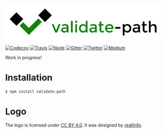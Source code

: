 <img src="https://raw.githubusercontent.com/ehmicky/design/master/validate-path/validate-path.svg?sanitize=true" width="500"/>

[![Codecov](https://img.shields.io/codecov/c/github/ehmicky/validate-path.svg?label=tested&logo=codecov)](https://codecov.io/gh/ehmicky/validate-path)
[![Travis](https://img.shields.io/badge/cross-platform-4cc61e.svg?logo=travis)](https://travis-ci.org/ehmicky/validate-path)
[![Node](https://img.shields.io/node/v/validate-path.svg?logo=node.js)](https://www.npmjs.com/package/validate-path)
[![Gitter](https://img.shields.io/gitter/room/ehmicky/validate-path.svg?logo=gitter)](https://gitter.im/ehmicky/validate-path)
[![Twitter](https://img.shields.io/badge/%E2%80%8B-twitter-4cc61e.svg?logo=twitter)](https://twitter.com/intent/follow?screen_name=ehmicky)
[![Medium](https://img.shields.io/badge/%E2%80%8B-medium-4cc61e.svg?logo=medium)](https://medium.com/@ehmicky)

Work in progress!

# Installation

```bash
$ npm install validate-path
```

# Logo

The logo is licensed under
[CC BY 4.0](https://creativecommons.org/licenses/by/4.0/). It was designed by
[reallinfo](https://github.com/reallinfo).

